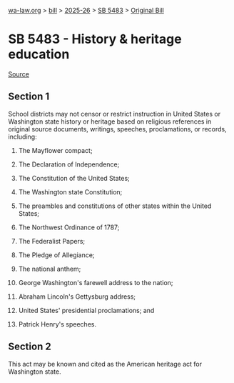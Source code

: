 [wa-law.org](/) > [bill](/bill/) > [2025-26](/bill/2025-26/) > [SB 5483](/bill/2025-26/sb/5483/) > [Original Bill](/bill/2025-26/sb/5483/1/)

# SB 5483 - History & heritage education

[Source](http://lawfilesext.leg.wa.gov/biennium/2025-26/Pdf/Bills/Senate%20Bills/5483.pdf)

## Section 1
School districts may not censor or restrict instruction in United States or Washington state history or heritage based on religious references in original source documents, writings, speeches, proclamations, or records, including:

1. The Mayflower compact;

2. The Declaration of Independence;

3. The Constitution of the United States;

4. The Washington state Constitution;

5. The preambles and constitutions of other states within the United States;

6. The Northwest Ordinance of 1787;

7. The Federalist Papers;

8. The Pledge of Allegiance;

9. The national anthem;

10. George Washington's farewell address to the nation;

11. Abraham Lincoln's Gettysburg address;

12. United States' presidential proclamations; and

13. Patrick Henry's speeches.

## Section 2
This act may be known and cited as the American heritage act for Washington state.
